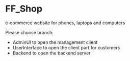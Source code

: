# FF_Shop
e-commerce website for phones, laptops and computers

Please choose branch:
 - AdminUI to open the management client 
 - UserInterface to open the client part for customers
 - Backend to open the backend server
